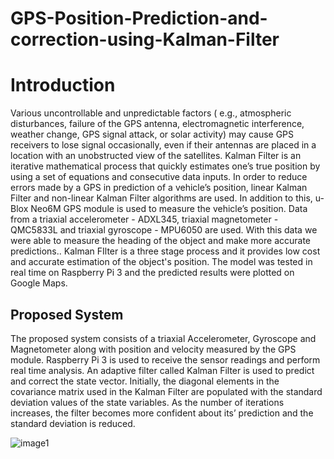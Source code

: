 # GPS-Position-Prediction-and-correction-using-Kalman-Filter
# Introduction
Various uncontrollable and unpredictable factors ( e.g., atmospheric disturbances, failure of the GPS antenna, electromagnetic interference, weather change, GPS signal attack, or solar activity) may cause GPS receivers to lose signal occasionally, even if their antennas are placed in a location with an unobstructed view of the satellites. Kalman Filter is an iterative mathematical process that quickly estimates one’s true position by using a set of equations and consecutive data inputs. In order to reduce errors made by a GPS in prediction of a vehicle’s position, linear Kalman Filter and non-linear Kalman Filter algorithms are used. In addition to this, u-Blox Neo6M GPS module is used to measure the vehicle’s position. Data from a triaxial accelerometer - ADXL345, triaxial magnetometer - QMC5833L and triaxial gyroscope - MPU6050 are used. With this data we were able to measure the heading of the object and make more accurate predictions.. Kalman FIlter is a three stage process and it provides low cost and accurate estimation of the object's position. The model was tested in real time on Raspberry Pi 3 and the predicted results were plotted on Google Maps.
## Proposed System
The proposed system consists of a triaxial Accelerometer, Gyroscope and Magnetometer along with position and velocity measured by the GPS module. Raspberry Pi 3 is used to receive the sensor readings and perform real time analysis. An adaptive filter called Kalman Filter is used to predict and correct the state vector. Initially, the diagonal elements in the covariance matrix used in the Kalman Filter are populated with the standard deviation values of the state variables. As the number of iterations increases, the filter becomes more confident about its’ prediction and the standard deviation is reduced.

![image1](https://github.com/user-attachments/assets/7edf2f33-d6fa-47c1-8b11-d2e6f007b531)

